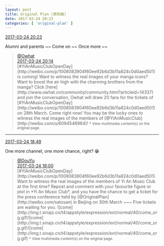 ```yaml
---
layout: post
title: Original Plan (原际画)
date: 2017-03-24 20:23
categories: [ 'original-plan' ]
---
```


<div class="weibo-info">
  <a href="http://weibo.com/5626539553/EBjeT9LIv">2017-03-24 20:23</a>
</div>

Alumni and parents ~~ Come on ~~ Once more ~~

<!-- more -->

> <div class="weibo-post-name">
>   <a href="http://weibo.com/owhat">@Owhat</a>
> </div>
> <div class="weibo-info">
>   <a href="http://weibo.com/5144671472/EBjboxvPT">2017-03-24 20:14</a>
> </div>
> [#YiAnMusicClubOpenDay](http://weibo.com/p/1008083904f60ee92b6d3b11a824c0d0aed501) is coming! Want to witness the real images of your manga icons? Want to boost the air high with the charming brothers from the manga? Click [here](http://www.owhat.cn/community/community.html?articleid=14337) and join the conversation, Owhat will draw 20 fans for the tickets of [#YiAnMusicClubOpenDay](http://weibo.com/p/1008083904f60ee92b6d3b11a824c0d0aed501) on 28th March. Come right now! You may be the lucky ones to witness the real images of the members of [@YiAnMusicClub](http://weibo.com/u/6094546964)!  
> <small>* View multimedia content(s) on the original page.</small>

---

<div class="weibo-info">
  <a href="http://weibo.com/5626539553/EBiD2k1C2">2017-03-24 18:49</a>
</div>

One more channel, one more chance, right? :grin:

> <div class="weibo-post-name">
>   <a href="http://weibo.com/douyu2014">@DouYu</a>
> </div>
> <div class="weibo-info">
>   <a href="http://weibo.com/3982726153/EBiiP98SI">2017-03-24 18:00</a>
> </div>
> [#YiAnMusicClubOpenDay](http://weibo.com/p/1008083904f60ee92b6d3b11a824c0d0aed501) Want to witness the real images of the members of Yi An Music Club at the first time? Repost and comment with your favourite figure or plot in *Yi An Music Club*, and you have the chance to get a ticket for the press conference held by [@OriginalPlan](http://weibo.com/satosan) in Beijing on 30th March ~~~ Five tickets are waiting for you. ![come](http://img.t.sinajs.cn/t4/appstyle/expression/ext/normal/40/come_org.gif)![come](http://img.t.sinajs.cn/t4/appstyle/expression/ext/normal/40/come_org.gif)![come](http://img.t.sinajs.cn/t4/appstyle/expression/ext/normal/40/come_org.gif)  
> <small>* View multimedia content(s) on the original page.</small>
